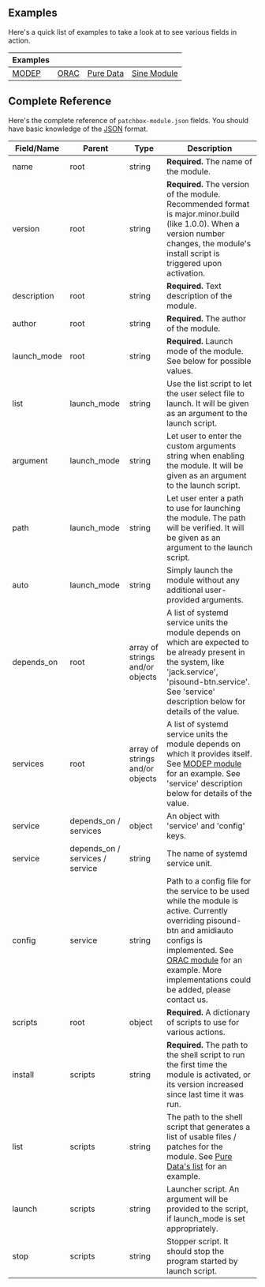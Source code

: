 ## Examples

Here's a quick list of examples to take a look at to see various fields in action.

| Examples | | | |
| ---- | ---- | ---- | ---- |
| [MODEP](https://github.com/BlokasLabs/patchbox-modules/blob/master/modep/patchbox-module.json) | [ORAC](https://github.com/BlokasLabs/patchbox-modules/blob/master/orac/patchbox-module.json) | [Pure Data](https://github.com/BlokasLabs/patchbox-modules/blob/master/puredata/patchbox-module.json) | [Sine Module](https://github.com/BlokasLabs/sine-module/blob/master/patchbox-module.json) |

## Complete Reference

Here's the complete reference of `patchbox-module.json` fields. You should have basic knowledge of the [JSON](https://en.wikipedia.org/wiki/JSON) format.

| Field/Name  | Parent | Type   | Description |
| ----------- | ------ | ------ | ----------- |
| name        | root   | string | **Required.** The name of the module. |
| version     | root   | string | **Required.** The version of the module. Recommended format is major.minor.build (like 1.0.0). When a version number changes, the module's install script is triggered upon activation. |
| description | root   | string | **Required.** Text description of the module. |
| author      | root   | string | **Required.** The author of the module. |
| launch_mode | root   | string | **Required.** Launch mode of the module. See below for possible values. |
| list        | launch_mode | string | Use the list script to let the user select file to launch. It will be given as an argument to the launch script. |
| argument    | launch_mode | string | Let user to enter the custom arguments string when enabling the module. It will be given as an argument to the launch script. |
| path        | launch_mode | string | Let user enter a path to use for launching the module. The path will be verified. It will be given as an argument to the launch script. |
| auto        | launch_mode | string | Simply launch the module without any additional user-provided arguments. |
| depends_on  | root   | array of strings and/or objects | A list of systemd service units the module depends on which are expected to be already present in the system, like 'jack.service', 'pisound-btn.service'. See 'service' description below for details of the value. |
| services    | root   | array of strings and/or objects | A list of systemd service units the module depends on which it provides itself. See [MODEP module](https://github.com/BlokasLabs/patchbox-modules/blob/master/modep/patchbox-module.json) for an example. See 'service' description below for details of the value. |
| service     | depends_on / services | object | An object with 'service' and 'config' keys. |
| service     | depends_on / services / service | string | The name of systemd service unit. |
| config      | service | string | Path to a config file for the service to be used while the module is active. Currently overriding pisound-btn and amidiauto configs is implemented. See [ORAC module](https://github.com/BlokasLabs/patchbox-modules/tree/master/orac) for an example. More implementations could be added, please contact us. |
| scripts     | root   | object | **Required.** A dictionary of scripts to use for various actions. |
| install     | scripts | string | **Required.** The path to the shell script to run the first time the module is activated, or its version increased since last time it was run. |
| list        | scripts | string | The path to the shell script that generates a list of usable files / patches for the module. See [Pure Data's list](https://github.com/BlokasLabs/patchbox-modules/blob/master/puredata/list.sh) for an example. |
| launch      | scripts | string | Launcher script. An argument will be provided to the script, if launch_mode is set appropriately. |
| stop        | scripts | string | Stopper script. It should stop the program started by launch script. |
